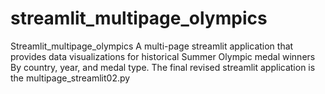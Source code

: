 # streamlit_multipage_olympics
Streamlit_multipage_olympics
A multi-page streamlit application that provides data visualizations for historical Summer Olympic medal winners
By country, year, and medal type.
The final revised streamlit application is the multipage_streamlit02.py
